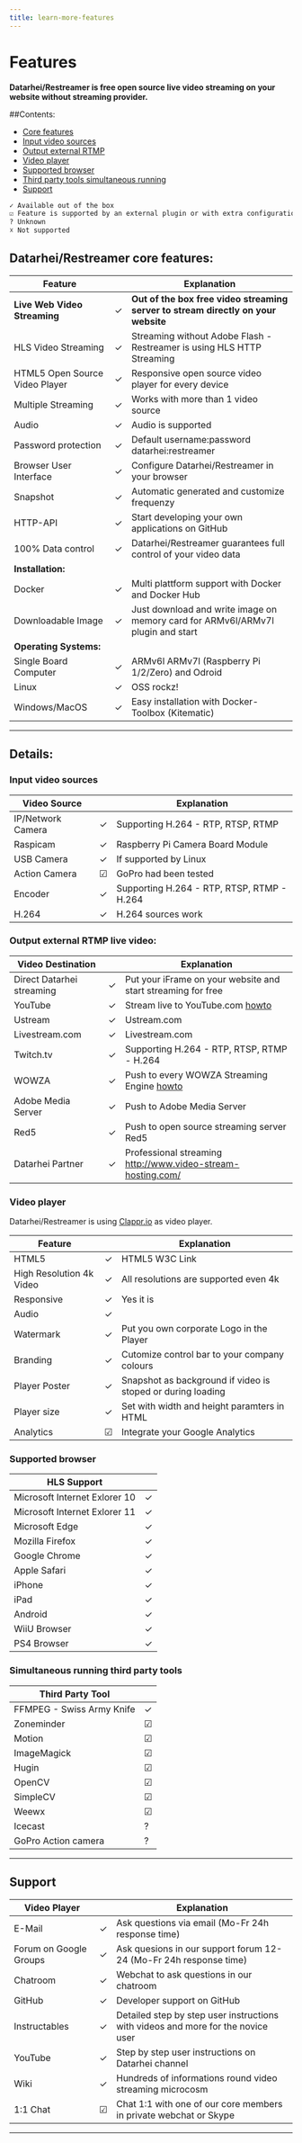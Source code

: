 ```yaml
---
title: learn-more-features
---
```

# Features
**Datarhei/Restreamer is free open source live video streaming on your website without streaming provider.**

##Contents:  
* [Core features](#datarhei-restreamer-core-features)  
* [Input video sources](#input-video-sources)  
* [Output external RTMP](#output-external-rtmp-live-video)  
* [Video player](#video-player)  
* [Supported browser](#supported-browser)  
* [Third party tools simultaneous running](#simultaneous-running-third-party-tools)  
* [Support](#support)    


```sh
✓ Available out of the box  
☑ Feature is supported by an external plugin or with extra configuration but not of the box  
? Unknown  
☓ Not supported  
```

## Datarhei/Restreamer core features:

| Feature                       |   | Explanation                                       |
|-------------------------------|---|---------------------------------------------------|
| **Live Web Video Streaming**  | ✓ | **Out of the box free video streaming server to stream directly on your website**|
| HLS Video Streaming           | ✓ | Streaming without Adobe Flash - Restreamer is using HLS HTTP Streaming|
| HTML5 Open Source Video Player| ✓ | Responsive open source video player for every device|
| Multiple Streaming            | ✓ | Works with more than 1 video source               |
| Audio                         | ✓ | Audio is supported                                |
| Password protection           | ✓ | Default username:password datarhei:restreamer     |
| Browser User Interface        | ✓ | Configure Datarhei/Restreamer in your browser     |
| Snapshot                      | ✓ | Automatic generated and customize frequenzy       |
| HTTP-API                      | ✓ | Start developing your own applications on GitHub  |
| 100% Data control             | ✓ | Datarhei/Restreamer guarantees full control of your video data|
| **Installation:**                                                                     |
| Docker                        | ✓ | Multi plattform support with Docker and Docker Hub|
| Downloadable Image            | ✓ | Just download and write image on memory card for ARMv6l/ARMv7l plugin and start|
| **Operating Systems:**                                                                |
| Single Board Computer         | ✓ | ARMv6l ARMv7l (Raspberry Pi 1/2/Zero) and Odroid  |
| Linux                         | ✓ | OSS rockz!                                        |
| Windows/MacOS                 | ✓ | Easy installation with Docker-Toolbox (Kitematic) |

---
## Details:
### Input video sources

| Video Source                  |   | Explanation                                       |
|-------------------------------|---|---------------------------------------------------|
| IP/Network Camera             | ✓ | Supporting H.264 - RTP, RTSP, RTMP                |
| Raspicam                      | ✓ | Raspberry Pi Camera Board Module                  |
| USB Camera                    | ✓ | If supported by Linux                             |
| Action Camera                 | ☑ | GoPro had been tested                             |
| Encoder                       | ✓ | Supporting H.264 - RTP, RTSP, RTMP - H.264        |
| H.264                         | ✓ | H.264 sources work                                | 


### Output external RTMP live video:

| Video Destination             |   | Explanation                                       |
|-------------------------------|---|---------------------------------------------------|
| Direct Datarhei streaming     | ✓ | Put your iFrame on your website and start streaming for free|
| YouTube                       | ✓ | Stream live to YouTube.com [howto](../restreamer/docs/guides-youtube.html)|
| Ustream                       | ✓ | Ustream.com                                       |
| Livestream.com                | ✓ | Livestream.com                                    |
| Twitch.tv                     | ✓ | Supporting H.264 - RTP, RTSP, RTMP - H.264        |
| WOWZA                         | ✓ | Push to every WOWZA Streaming Engine [howto](../docs/guides-push-to-wowza.html)|
| Adobe Media Server            | ✓ | Push to Adobe Media Server                        |
| Red5                          | ✓ | Push to open source streaming server Red5         |
| Datarhei Partner              | ✓ | Professional streaming <a target= "_blank" href="http://www.video-stream-hosting.com/">http://www.video-stream-hosting.com/</a>|

### Video player
Datarhei/Restreamer is using <a target= "_blank" href="http://clappr.io">Clappr.io</a> as video player. 

| Feature                       |   | Explanation                                                 |
|-------------------------------|---|-------------------------------------------------------------|
| HTML5                         | ✓ | HTML5 W3C Link                                              |
| High Resolution 4k Video      | ✓ | All resolutions are supported even 4k                       |
| Responsive                    | ✓ | Yes it is                                                   |
| Audio                         | ✓ |                                                             |
| Watermark                     | ✓ | Put you own corporate Logo in the Player                    |
| Branding                      | ✓ | Cutomize control bar to your company colours                |
| Player Poster                 | ✓ | Snapshot as background if video is stoped or during loading |
| Player size                   | ✓ | Set with width and height paramters in HTML                 |
| Analytics                     | ☑ | Integrate your Google Analytics                             |

### Supported browser

| HLS Support                   |   | 
|-------------------------------|---|
| Microsoft Internet Exlorer 10 | ✓ | 
| Microsoft Internet Exlorer 11 | ✓ | 
| Microsoft Edge                | ✓ |  
| Mozilla Firefox               | ✓ |  
| Google Chrome                 | ✓ |  
| Apple Safari                  | ✓ |  
| iPhone                        | ✓ |  
| iPad                          | ✓ |  
| Android                       | ✓ |  
| WiiU Browser                  | ✓ |  
| PS4 Browser                   | ✓ |  

### Simultaneous running third party tools

| Third Party Tool              |   | 
|-------------------------------|---|
| FFMPEG - Swiss Army Knife     | ✓ |
| Zoneminder                    | ☑ | 
| Motion                        | ☑ |
| ImageMagick                   | ☑ |
| Hugin                         | ☑ |
| OpenCV                        | ☑ |
| SimpleCV                      | ☑ |
| Weewx                         | ☑ |
| Icecast                       | ? |
| GoPro Action camera           | ? |

---
## Support

| Video Player                  |   | Explanation                                                 |
|-------------------------------|---|-------------------------------------------------------------|
| E-Mail                        | ✓ | Ask questions via email (Mo-Fr 24h response time)           |
| Forum on Google Groups        | ✓ | Ask quesions in our support forum 12-24 (Mo-Fr 24h response time)|
| Chatroom                      | ✓ | Webchat to ask questions in our chatroom                    |
| GitHub                        | ✓ | Developer support on GitHub                                 |
| Instructables                 | ✓ | Detailed step by step user instructions with videos and more for the novice user|
| YouTube                       | ✓ | Step by step user instructions on Datarhei channel          |
| Wiki                          | ✓ | Hundreds of informations round video streaming microcosm    |
| 1:1 Chat                      | ☑ | Chat 1:1 with one of our core members in private webchat or Skype|

---